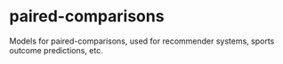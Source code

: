 # paired-comparisons
Models for paired-comparisons, used for recommender systems, sports outcome predictions, etc.
